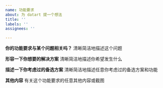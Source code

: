 ```yaml
---
name: 功能要求
about: 为 datart 提一个想法
title: ''
labels: ''
assignees: ''

---
```


**你的功能要求与某个问题相关吗？**
清晰简洁地描述这个问题

**形容一下你想要的解决方案**
清晰简洁地描述你希望发生什么

**描述一下你考虑过的备选方案**
清晰简洁地描述任意你考虑过的备选方案和功能

**其他内容**
有关这个功能要求的任意其他内容或截图

